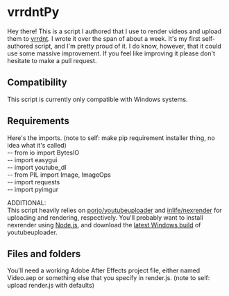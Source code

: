 # vrrdntPy

Hey there! This is a script I authored that I use to render videos and upload them to [vrrdnt](https://youtube.com/vrrdnt). I wrote it over the span of about a week. It's my first self-authored script, and I'm pretty proud of it. I do know, however, that it could use some massive improvement. If you feel like improving it please don't hesitate to make a pull request.

## Compatibility  

This script is currently only compatible with Windows systems.  

## Requirements

Here's the imports. (note to self: make pip requirement installer thing, no idea what it's called)  
-- from io import BytesIO  
-- import easygui  
-- import youtube_dl  
-- from PIL import Image, ImageOps  
-- import requests  
-- import pyimgur  

ADDITIONAL:  
This script heavily relies on [porjo/youtubeuploader](https://github.com/porjo/youtubeuploader) and [inlife/nexrender](https://github.com/inlife/nexrender) for uploading and rendering, respectively. You'll probably want to install nexrender using [Node.js](https://nodejs.org), and download the [latest Windows build](https://github.com/porjo/youtubeuploader/releases) of youtubeuploader.

## Files and folders

You'll need a working Adobe After Effects project file, either named Video.aep or something else that you specify in render.js. (note to self: upload render.js with defaults)
